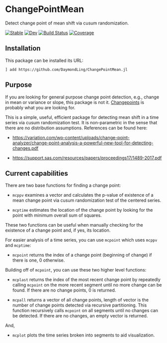 # ChangePointMean

Detect change point of mean shift via cusum randomization.

[![Stable](https://img.shields.io/badge/docs-stable-blue.svg)](https://DaymondLing.github.io/ChangePointMean.jl/stable)
[![Dev](https://img.shields.io/badge/docs-dev-blue.svg)](https://DaymondLing.github.io/ChangePointMean.jl/dev)
[![Build Status](https://github.com/DaymondLing/ChangePointMean.jl/workflows/CI/badge.svg)](https://github.com/DaymondLing/ChangePointMean.jl/actions)
[![Coverage](https://codecov.io/gh/DaymondLing/ChangePointMean.jl/branch/master/graph/badge.svg)](https://codecov.io/gh/DaymondLing/ChangePointMean.jl)

## Installation

This package can be installed its URL:

```
] add https://github.com/DaymondLing/ChangePointMean.jl
```

## Purpose

If you are looking for general purpose change point detection, e.g.,
change in mean or variance or slope, this package is not it.
[Changepoints](https://github.com/STOR-i/Changepoints.jl) is 
probably what you are looking for.

This is a simple, useful, efficient package for detecting mean shift
in a time series via cusum randomization test. 
It is non-parametric in the sense that there are no distribution assumptions.
References can be found here:

- https://variation.com/wp-content/uploads/change-point-analyzer/change-point-analysis-a-powerful-new-tool-for-detecting-changes.pdf

- https://support.sas.com/resources/papers/proceedings17/1489-2017.pdf

## Current capabilities

There are two base functions for finding a change point:

- `mcppv` examines a vector and calculates the p-value of existence of a mean
change point via cusum randomization test of the centered series.

- `mcptime` estimates the location of the change point by looking for the
point with minimum overall sum of squares.

These two functions can be useful when manually checking for
the existence of a change point and, if yes, its location.

For easier analysis of a time series, you can use `mcpoint` which uses
`mcppv` and `mcptime`:

- `mcpoint` returns the index of a change point (beginning of change)
if there is one, 0 otherwise.

Building off of `mcpoint`, you can use these two higher level functions:

- `mcplast` returns the index of the most recent change point 
by repeatedly calling `mcpoint` on the more recent segment until 
no more change can be found.
If there are no change points, 0 is returned.

- `mcpall` returns a vector of all change points, length of vector is
the number of change points detected via recursive partitioning.
This function recursively calls `mcpoint` on all segments until
no changes can be detected.
If there are no changes, an empty vector is returned.

And,

- `mcplot` plots the time series broken into segments to aid visualization.
